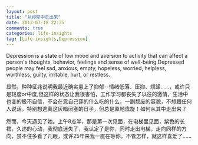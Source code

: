 ```yaml
---
layout: post
title: "从抑郁中走出来"
date: 2013-07-18 22:35
comments: true
categories: life-insights
tag: [Life-insights,Depression]
---
```

Depression is a state of low mood and aversion to activity that can affect a person's thoughts, behavior, feelings and sense of well-being.Depressed people may feel sad, anxious, empty, hopeless, worried, helpless, worthless, guilty, irritable, hurt, or restless.
<!--more-->

显然，种种征兆说明我最近确实患上了抑郁--情绪低落、压抑、烦躁……，或许只是轻度or中度,但这样的状态让我很害怕，工作学习都丧失了以往的激情，生活中也变的极不自信，不会在意自己穿的什么吃的什么，一副颓废的容貌，不想跟任何人说话，特别想逃离这灰暗闭塞的日子，但总是原地盘旋！如何从其中走出来？

然而，今天遇见了她。上午8点半，那是第一次见面，在电梯里见面，紫色的长裙，久违的心动，我彻底迷失了，我认定了是你，同时走出电梯，走向同样的方向，禁不住多看了几眼，或许25年来我一直在等你，不管怎样，就这样喜爱了……